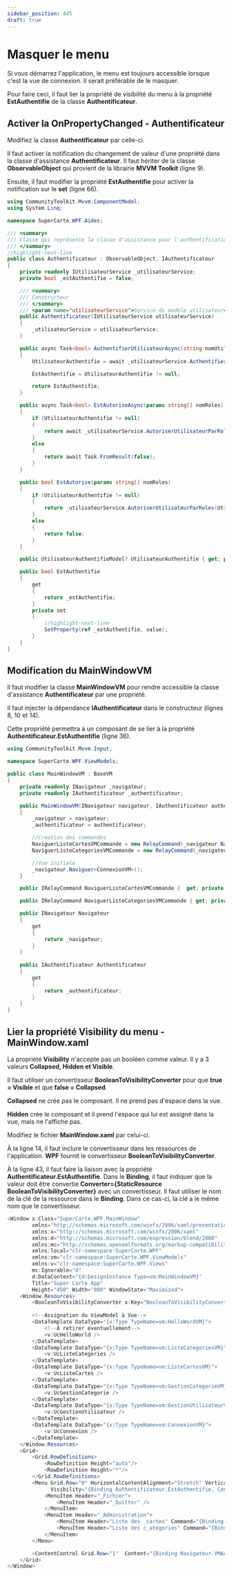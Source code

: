 ```yaml
---
sidebar_position: 445
draft: true
---
```


# Masquer le menu

Si vous démarrez l'application, le menu est toujours accessible lorsque c'est la vue de connexion. Il serait préférable de le masquer.

Pour faire ceci, il faut lier la propriété de visibilité du menu à la propriété **EstAuthentifie** de la classe **Authentificateur**.

## Activer la OnPropertyChanged - Authentificateur

Modifiez la classe **Authentificateur** par celle-ci.

Il faut activer la notification du changement de valeur d'une propriété dans la classe d'assistance **Authentificateur**. Il faut hériter de la classe **ObservableObject** qui provient de la librairie **MVVM Toolkit** (ligne 9).

Ensuite, il faut modifier la propriété **EstAuthentifie** pour activer la notification sur le **set** (ligne 66).

```csharp showLineNumbers
using CommunityToolkit.Mvvm.ComponentModel;
using System.Linq;

namespace SuperCarte.WPF.Aides;

/// <summary>
/// Classe qui représente la classe d'assistance pour l'authentification et l'autorisation
/// </summary>
//highlight-next-line
public class Authentificateur : ObservableObject, IAuthentificateur
{
    private readonly IUtilisateurService _utilisateurService;
    private bool _estAuthentifie = false;

    /// <summary>
    /// Constructeur
    /// </summary>
    /// <param name="utilisateurService">Service du modèle utilisateur</param>
    public Authentificateur(IUtilisateurService utilisateurService)
    {
        _utilisateurService = utilisateurService;
    }

    public async Task<bool> AuthentifierUtilisateurAsync(string nomUtilisateur, string motPasse)
    {
        UtilisateurAuthentifie = await _utilisateurService.AuthentifierUtilisateurAsync(nomUtilisateur, motPasse);

        EstAuthentifie = UtilisateurAuthentifie != null;

        return EstAuthentifie;
    }

    public async Task<bool> EstAutoriseAsync(params string[] nomRoles)
    {
        if (UtilisateurAuthentifie != null)
        {
            return await _utilisateurService.AutoriserUtilisateurParRolesAsync(UtilisateurAuthentifie.UtilisateurId, nomRoles.ToList());
        }
        else
        {
            return await Task.FromResult(false);
        }
    }

    public bool EstAutorise(params string[] nomRoles)
    {
        if (UtilisateurAuthentifie != null)
        {
            return _utilisateurService.AutoriserUtilisateurParRoles(UtilisateurAuthentifie.UtilisateurId, nomRoles.ToList());
        }
        else
        {
            return false;
        }
    }

    public UtilisateurAuthentifieModel? UtilisateurAuthentifie { get; private set; }

    public bool EstAuthentifie 
    { 
        get
        {
            return _estAuthentifie;
        }
        private set
        {
            //highlight-next-line
            SetProperty(ref _estAuthentifie, value);
        }
    }
}
```

## Modification du MainWindowVM

Il faut modifier la classe **MainWindowVM** pour rendre accessible la classe d'assistance **Authentificateur** par une propriété.

Il faut injecter la dépendance **IAuthentificateur** dans le constructeur (lignes 8, 10 et 14). 

Cette propriété permettra à un composant de se lier à la propriété **Authentificateur.EstAuthentifie** (ligne 36).

```csharp showLineNumbers
using CommunityToolkit.Mvvm.Input;

namespace SuperCarte.WPF.ViewModels;

public class MainWindowVM : BaseVM
{
    private readonly INavigateur _navigateur;
    private readonly IAuthentificateur _authentificateur;

    public MainWindowVM(INavigateur navigateur, IAuthentificateur authentificateur)
	{   
        _navigateur = navigateur;
        _authentificateur = authentificateur;

        //Création des commandes
        NaviguerListeCartesVMCommande = new RelayCommand(_navigateur.Naviguer<ListeCartesVM>);
        NaviguerListeCategoriesVMCommande = new RelayCommand(_navigateur.Naviguer<ListeCategoriesVM>);

        //Vue initiale
        _navigateur.Naviguer<ConnexionVM>();
    }

    public IRelayCommand NaviguerListeCartesVMCommande {  get; private set; }

    public IRelayCommand NaviguerListeCategoriesVMCommande { get; private set; }

    public INavigateur Navigateur
    { 
        get
        {
            return _navigateur;
        }
    }
    
    public IAuthentificateur Authentificateur
    {
        get 
        {
            return _authentificateur;
        }
    }
}
```

## Lier la propriété Visibility du menu - MainWindow.xaml

La propriété **Visibility** n'accepte pas un booléen comme valeur. Il y a 3 valeurs **Collapsed, Hidden et Visible**.

Il faut utiliser un convertisseur **BooleanToVisibilityConverter** pour que **true = Visible** et que **false = Collapsed**.

**Collapsed** ne crée pas le composant. Il ne prend pas d'espace dans la vue.

**Hidden** crée le composant et il prend l'espace qui lui est assigné dans la vue, mais ne l'affiche pas.

Modifiez le fichier **MainWindow.xaml** par celui-ci.

À la ligne 14, il faut inclure le convertisseur dans les ressources de l'application. **WPF** fournit le convertisseur **BooleanToVisibilityConverter**.

À la ligne 43, il faut faire la liaison avec la propriété **Authentificateur.EstAuthentifie**. Dans le **Binding**, il faut indiquer que la valeur doit être convertie **Converter=\{StaticResource BooleanToVisibilityConverter}** avec un convertisseur. Il faut utiliser le nom de la clé de la ressource dans le **Binding**. Dans ce cas-ci, la clé a le même nom que le convertisseur.

```csharp showLineNumbers
<Window x:Class="SuperCarte.WPF.MainWindow"
        xmlns="http://schemas.microsoft.com/winfx/2006/xaml/presentation"
        xmlns:x="http://schemas.microsoft.com/winfx/2006/xaml"
        xmlns:d="http://schemas.microsoft.com/expression/blend/2008"
        xmlns:mc="http://schemas.openxmlformats.org/markup-compatibility/2006"
        xmlns:local="clr-namespace:SuperCarte.WPF"  
        xmlns:vm="clr-namespace:SuperCarte.WPF.ViewModels"
        xmlns:v="clr-namespace:SuperCarte.WPF.Views"                
        mc:Ignorable="d"         
        d:DataContext="{d:DesignInstance Type=vm:MainWindowVM}"
        Title="Super Carte App" 
        Height="450" Width="800" WindowState="Maximized">
    <Window.Resources>
        <BooleanToVisibilityConverter x:Key="BooleanToVisibilityConverter" />
        
        <!--Assignation du ViewModel à Vue-->
        <DataTemplate DataType="{x:Type TypeName=vm:HelloWordVM}">
            <!--À retirer éventuellement-->
            <v:UcHelloWorld />
        </DataTemplate>
        <DataTemplate DataType="{x:Type TypeName=vm:ListeCategoriesVM}">
            <v:UcListeCategories />
        </DataTemplate>
        <DataTemplate DataType="{x:Type TypeName=vm:ListeCartesVM}">
            <v:UcListeCartes />
        </DataTemplate>
        <DataTemplate DataType="{x:Type TypeName=vm:GestionCategorieVM}">
            <v:UcGestionCategorie />
        </DataTemplate>
        <DataTemplate DataType="{x:Type TypeName=vm:GestionUtilisateurVM}">
            <v:UcGestionUtilisateur />
        </DataTemplate>
        <DataTemplate DataType="{x:Type TypeName=vm:ConnexionVM}">
            <v:UcConnexion />
        </DataTemplate>
    </Window.Resources>
    <Grid>
        <Grid.RowDefinitions>
            <RowDefinition Height="auto"/>
            <RowDefinition Height="*"/>
        </Grid.RowDefinitions>
        <Menu Grid.Row="0" HorizontalContentAlignment="Stretch" VerticalAlignment="Stretch"
              Visibility="{Binding Authentificateur.EstAuthentifie, Converter={StaticResource BooleanToVisibilityConverter}}">
            <MenuItem Header="_Fichier">
                <MenuItem Header="_Quitter" />
            </MenuItem>
            <MenuItem Header="_Administration">
                <MenuItem Header="Liste des _cartes" Command="{Binding NaviguerListeCartesVMCommande}"/>
                <MenuItem Header="Liste des c_atégories" Command="{Binding NaviguerListeCategoriesVMCommande}"/>
            </MenuItem>            
        </Menu>

        <ContentControl Grid.Row="1"  Content="{Binding Navigateur.VMActif}" />                
    </Grid>
</Window>
```

